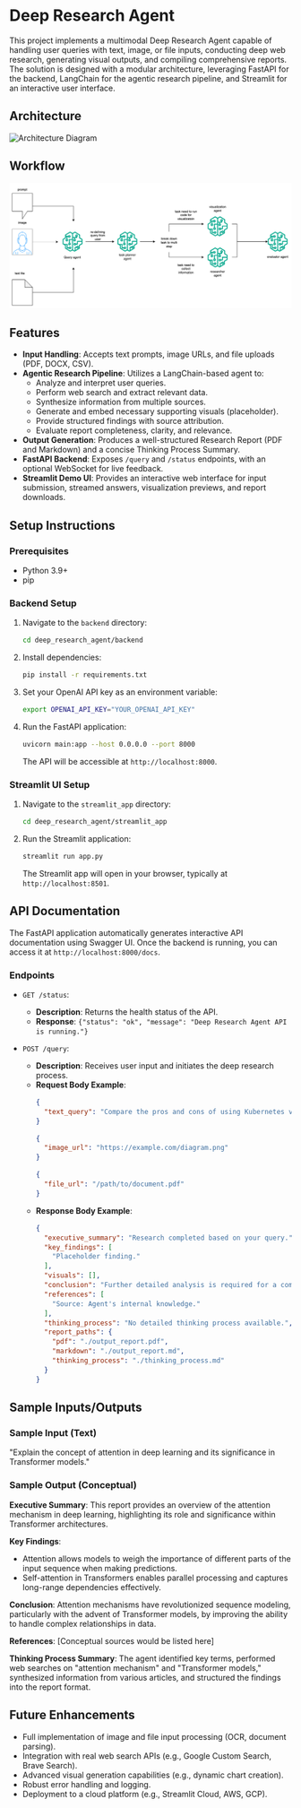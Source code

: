 # Deep Research Agent

This project implements a multimodal Deep Research Agent capable of handling user queries with text, image, or file inputs, conducting deep web research, generating visual outputs, and compiling comprehensive reports. The solution is designed with a modular architecture, leveraging FastAPI for the backend, LangChain for the agentic research pipeline, and Streamlit for an interactive user interface.

## Architecture

![Architecture Diagram](./resources/architecture_diagram.png)

## Workflow

![Workflow Diagram](./resources/workflow_diagram.png)

## Features

- **Input Handling**: Accepts text prompts, image URLs, and file uploads (PDF, DOCX, CSV).
- **Agentic Research Pipeline**: Utilizes a LangChain-based agent to:
    - Analyze and interpret user queries.
    - Perform web search and extract relevant data.
    - Synthesize information from multiple sources.
    - Generate and embed necessary supporting visuals (placeholder).
    - Provide structured findings with source attribution.
    - Evaluate report completeness, clarity, and relevance.
- **Output Generation**: Produces a well-structured Research Report (PDF and Markdown) and a concise Thinking Process Summary.
- **FastAPI Backend**: Exposes `/query` and `/status` endpoints, with an optional WebSocket for live feedback.
- **Streamlit Demo UI**: Provides an interactive web interface for input submission, streamed answers, visualization previews, and report downloads.

## Setup Instructions

### Prerequisites

- Python 3.9+
- pip

### Backend Setup

1. Navigate to the `backend` directory:
   ```bash
   cd deep_research_agent/backend
   ```
2. Install dependencies:
   ```bash
   pip install -r requirements.txt
   ```
3. Set your OpenAI API key as an environment variable:
   ```bash
   export OPENAI_API_KEY="YOUR_OPENAI_API_KEY"
   ```
4. Run the FastAPI application:
   ```bash
   uvicorn main:app --host 0.0.0.0 --port 8000
   ```
   The API will be accessible at `http://localhost:8000`.

### Streamlit UI Setup

1. Navigate to the `streamlit_app` directory:
   ```bash
   cd deep_research_agent/streamlit_app
   ```
2. Run the Streamlit application:
   ```bash
   streamlit run app.py
   ```
   The Streamlit app will open in your browser, typically at `http://localhost:8501`.

## API Documentation

The FastAPI application automatically generates interactive API documentation using Swagger UI. Once the backend is running, you can access it at `http://localhost:8000/docs`.

### Endpoints

- `GET /status`:
    - **Description**: Returns the health status of the API.
    - **Response**: `{"status": "ok", "message": "Deep Research Agent API is running."}`

- `POST /query`:
    - **Description**: Receives user input and initiates the deep research process.
    - **Request Body Example**:
      ```json
      {
        "text_query": "Compare the pros and cons of using Kubernetes vs Docker Swarm for container orchestration."
      }
      ```
      ```json
      {
        "image_url": "https://example.com/diagram.png"
      }
      ```
      ```json
      {
        "file_url": "/path/to/document.pdf"
      }
      ```
    - **Response Body Example**:
      ```json
      {
        "executive_summary": "Research completed based on your query.",
        "key_findings": [
          "Placeholder finding."
        ],
        "visuals": [],
        "conclusion": "Further detailed analysis is required for a comprehensive report.",
        "references": [
          "Source: Agent's internal knowledge."
        ],
        "thinking_process": "No detailed thinking process available.",
        "report_paths": {
          "pdf": "./output_report.pdf",
          "markdown": "./output_report.md",
          "thinking_process": "./thinking_process.md"
        }
      }
      ```

## Sample Inputs/Outputs

### Sample Input (Text)

"Explain the concept of attention in deep learning and its significance in Transformer models."

### Sample Output (Conceptual)

**Executive Summary**: This report provides an overview of the attention mechanism in deep learning, highlighting its role and significance within Transformer architectures.

**Key Findings**:
- Attention allows models to weigh the importance of different parts of the input sequence when making predictions.
- Self-attention in Transformers enables parallel processing and captures long-range dependencies effectively.

**Conclusion**: Attention mechanisms have revolutionized sequence modeling, particularly with the advent of Transformer models, by improving the ability to handle complex relationships in data.

**References**: [Conceptual sources would be listed here]

**Thinking Process Summary**: The agent identified key terms, performed web searches on "attention mechanism" and "Transformer models," synthesized information from various articles, and structured the findings into the report format.

## Future Enhancements

- Full implementation of image and file input processing (OCR, document parsing).
- Integration with real web search APIs (e.g., Google Custom Search, Brave Search).
- Advanced visual generation capabilities (e.g., dynamic chart creation).
- Robust error handling and logging.
- Deployment to a cloud platform (e.g., Streamlit Cloud, AWS, GCP).


